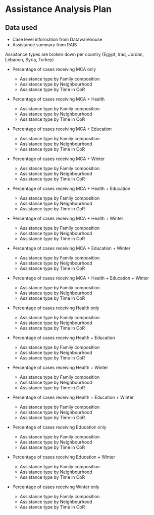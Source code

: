 # Assistance Analysis Plan

## Data used

* Case level information from Datawarehouse
* Assistance summary from RAIS

Assistance types are broken down per country (Egypt, Iraq, Jordan, Lebanon, Syria, Turkey)


  * Percentage of cases receiving MCA only
    - Assistance type by Family composition
    - Assistance type by Neighbourhood
    - Assistance type by Time in CoR
    
  * Percentage of cases receiving MCA + Health
    - Assistance type by Family composition
    - Assistance type by Neighbourhood
    - Assistance type by Time in CoR
    
  * Percentage of cases receiving MCA + Education
    - Assistance type by Family composition
    - Assistance type by Neighbourhood
    - Assistance type by Time in CoR
    
  * Percentage of cases receiving MCA + Winter
    - Assistance type by Family composition
    - Assistance type by Neighbourhood
    - Assistance type by Time in CoR
    
  * Percentage of cases receiving MCA + Health + Education
    - Assistance type by Family composition
    - Assistance type by Neighbourhood
    - Assistance type by Time in CoR
    
  * Percentage of cases receiving MCA + Health + Winter
    - Assistance type by Family composition
    - Assistance type by Neighbourhood
    - Assistance type by Time in CoR
  
  * Percentage of cases receiving MCA + Education + Winter
    - Assistance type by Family composition
    - Assistance type by Neighbourhood
    - Assistance type by Time in CoR
    
  * Percentage of cases receiving MCA + Health + Education + Winter
    - Assistance type by Family composition
    - Assistance type by Neighbourhood
    - Assistance type by Time in CoR
    
  * Percentage of cases receiving Health only
    - Assistance type by Family composition
    - Assistance type by Neighbourhood
    - Assistance type by Time in CoR
    
  * Percentage of cases receiving Health + Education
    - Assistance type by Family composition
    - Assistance type by Neighbourhood
    - Assistance type by Time in CoR
    
  * Percentage of cases receiving Health + Winter
    - Assistance type by Family composition
    - Assistance type by Neighbourhood
    - Assistance type by Time in CoR
    
  * Percentage of cases receiving Health + Education + Winter
    - Assistance type by Family composition
    - Assistance type by Neighbourhood
    - Assistance type by Time in CoR
    
  * Percentage of cases receiving Education only
    - Assistance type by Family composition
    - Assistance type by Neighbourhood
    - Assistance type by Time in CoR
    
  * Percentage of cases receiving Education + Winter
    - Assistance type by Family composition
    - Assistance type by Neighbourhood
    - Assistance type by Time in CoR
    
  * Percentage of cases receiving Winter only
    - Assistance type by Family composition
    - Assistance type by Neighbourhood
    - Assistance type by Time in CoR
